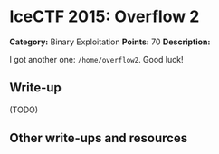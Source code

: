 # IceCTF 2015: Overflow 2

**Category:** Binary Exploitation
**Points:** 70
**Description:** 

I got another one: <code>/home/overflow2</code>. Good luck!

## Write-up

(TODO)

## Other write-ups and resources

